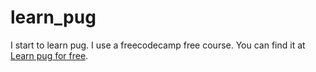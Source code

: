 # learn_pug
I start to learn pug. I use a freecodecamp free course.
You can find it at [Learn pug for free](https://www.youtube.com/watch?v=kt3cEjjkCZA).
